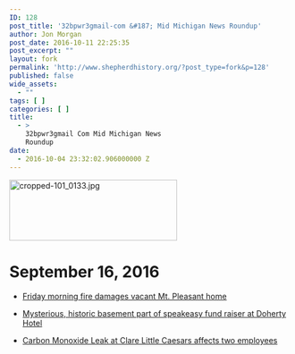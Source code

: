 ```yaml
---
ID: 128
post_title: '32bpwr3gmail-com &#187; Mid Michigan News Roundup'
author: Jon Morgan
post_date: 2016-10-11 22:25:35
post_excerpt: ""
layout: fork
permalink: 'http://www.shepherdhistory.org/?post_type=fork&p=128'
published: false
wide_assets:
  - ""
tags: [ ]
categories: [ ]
title:
  - >
    32bpwr3gmail Com Mid Michigan News
    Roundup
date:
  - 2016-10-04 23:32:02.906000000 Z
---
```

<img src="http://www.shepherdhistory.org/wp-content/uploads/2016/09/cropped-101_0133-300x109.jpg" alt="cropped-101_0133.jpg" width="300" height="109" class="alignnone size-medium wp-image-32" />

<h1>September 16, 2016</h1>

<ul>
<li><p><a href="http://www.themorningsun.com/general-news/20160916/friday-morning-fire-damages-vacant-mt-pleasant-home">Friday morning fire damages vacant Mt. Pleasant home</a></p></li>
<li><p><a href="http://www.themorningsun.com/general-news/20160916/mysterious-historic-basement-part-of-speakeasy-fund-raiser-at-doherty-hotel">Mysterious, historic basement part of speakeasy fund raiser at Doherty Hotel</a></p></li>
<li><p><a href="http://www.themorningsun.com/general-news/20160916/carbon-monoxide-leak-at-clare-little-caesars-affects-two-employees">Carbon Monoxide Leak at Clare Little Caesars affects two employees</a></p></li>
</ul>